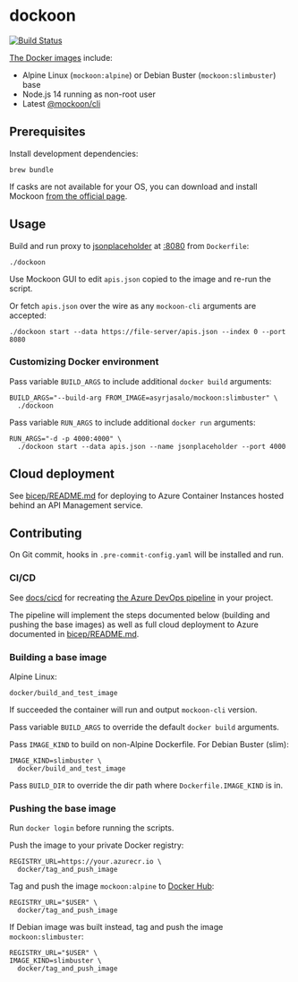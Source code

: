 # dockoon

[![Build Status](https://dev.azure.com/asyrjasalo/dockoon/_apis/build/status/dockoon?branchName=azure-pipelines)](https://dev.azure.com/asyrjasalo/dockoon/_build/latest?definitionId=9&branchName=azure-pipelines)

[The Docker images](https://hub.docker.com/r/asyrjasalo/mockoon) include:

- Alpine Linux (`mockoon:alpine`) or Debian Buster (`mockoon:slimbuster`) base
- Node.js 14 running as non-root user
- Latest [@mockoon/cli](https://www.npmjs.com/package/@mockoon/cli)

## Prerequisites

Install development dependencies:

    brew bundle

If casks are not available for your OS, you can download and install Mockoon
[from the official page](https://mockoon.com/#download).

## Usage

Build and run proxy to [jsonplaceholder](https://jsonplaceholder.typicode.com/)
at [:8080](https://localhost:8080) from `Dockerfile`:

    ./dockoon

Use Mockoon GUI to edit `apis.json` copied to the image and re-run the script.

Or fetch `apis.json` over the wire as any `mockoon-cli` arguments are accepted:

    ./dockoon start --data https://file-server/apis.json --index 0 --port 8080

### Customizing Docker environment

Pass variable `BUILD_ARGS` to include additional `docker build` arguments:

    BUILD_ARGS="--build-arg FROM_IMAGE=asyrjasalo/mockoon:slimbuster" \
      ./dockoon

Pass variable `RUN_ARGS` to include additional `docker run` arguments:

    RUN_ARGS="-d -p 4000:4000" \
      ./dockoon start --data apis.json --name jsonplaceholder --port 4000

## Cloud deployment

See [bicep/README.md](bicep/README.md) for deploying to Azure Container
Instances hosted behind an API Management service.

## Contributing

On Git commit, hooks in `.pre-commit-config.yaml` will be installed and run.

### CI/CD

See [docs/cicd](docs/cicd.md) for recreating
[the Azure DevOps pipeline](https://dev.azure.com/asyrjasalo/dockoon/_build)
in your project.

The pipeline will implement the steps documented below (building and pushing
the base images) as well as full cloud deployment to Azure documented in
[bicep/README.md](bicep/README.md).

### Building a base image

Alpine Linux:

    docker/build_and_test_image

If succeeded the container will run and output `mockoon-cli` version.

Pass variable `BUILD_ARGS` to override the default `docker build` arguments.

Pass `IMAGE_KIND` to build on non-Alpine Dockerfile. For Debian Buster (slim):

    IMAGE_KIND=slimbuster \
      docker/build_and_test_image

Pass `BUILD_DIR` to override the dir path where `Dockerfile.IMAGE_KIND` is in.

### Pushing the base image

Run `docker login` before running the scripts.

Push the image to your private Docker registry:

    REGISTRY_URL=https://your.azurecr.io \
      docker/tag_and_push_image

Tag and push the image `mockoon:alpine` to [Docker Hub](https://hub.docker.com):

    REGISTRY_URL="$USER" \
      docker/tag_and_push_image

If Debian image was built instead, tag and push the image `mockoon:slimbuster`:

    REGISTRY_URL="$USER" \
    IMAGE_KIND=slimbuster \
      docker/tag_and_push_image

